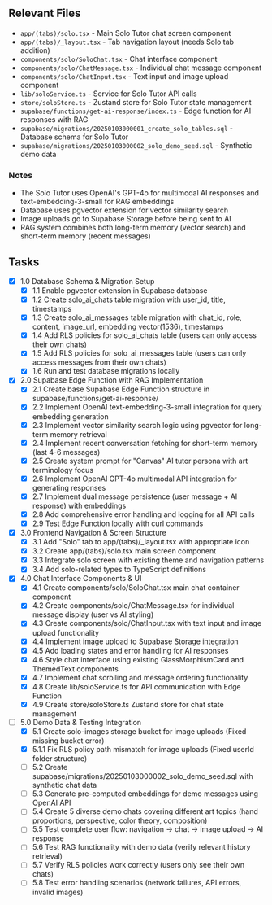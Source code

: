 ## Relevant Files

- `app/(tabs)/solo.tsx` - Main Solo Tutor chat screen component
- `app/(tabs)/_layout.tsx` - Tab navigation layout (needs Solo tab addition)
- `components/solo/SoloChat.tsx` - Chat interface component
- `components/solo/ChatMessage.tsx` - Individual chat message component
- `components/solo/ChatInput.tsx` - Text input and image upload component
- `lib/soloService.ts` - Service for Solo Tutor API calls
- `store/soloStore.ts` - Zustand store for Solo Tutor state management
- `supabase/functions/get-ai-response/index.ts` - Edge function for AI responses with RAG
- `supabase/migrations/20250103000001_create_solo_tables.sql` - Database schema for Solo Tutor
- `supabase/migrations/20250103000002_solo_demo_seed.sql` - Synthetic demo data

### Notes

- The Solo Tutor uses OpenAI's GPT-4o for multimodal AI responses and text-embedding-3-small for RAG embeddings
- Database uses pgvector extension for vector similarity search
- Image uploads go to Supabase Storage before being sent to AI
- RAG system combines both long-term memory (vector search) and short-term memory (recent messages)

## Tasks

- [x] 1.0 Database Schema & Migration Setup
  - [x] 1.1 Enable pgvector extension in Supabase database
  - [x] 1.2 Create solo_ai_chats table migration with user_id, title, timestamps
  - [x] 1.3 Create solo_ai_messages table migration with chat_id, role, content, image_url, embedding vector(1536), timestamps
  - [x] 1.4 Add RLS policies for solo_ai_chats table (users can only access their own chats)
  - [x] 1.5 Add RLS policies for solo_ai_messages table (users can only access messages from their own chats)
  - [x] 1.6 Run and test database migrations locally

- [x] 2.0 Supabase Edge Function with RAG Implementation
  - [x] 2.1 Create base Supabase Edge Function structure in supabase/functions/get-ai-response/
  - [x] 2.2 Implement OpenAI text-embedding-3-small integration for query embedding generation
  - [x] 2.3 Implement vector similarity search logic using pgvector for long-term memory retrieval
  - [x] 2.4 Implement recent conversation fetching for short-term memory (last 4-6 messages)
  - [x] 2.5 Create system prompt for "Canvas" AI tutor persona with art terminology focus
  - [x] 2.6 Implement OpenAI GPT-4o multimodal API integration for generating responses
  - [x] 2.7 Implement dual message persistence (user message + AI response) with embeddings
  - [x] 2.8 Add comprehensive error handling and logging for all API calls
  - [x] 2.9 Test Edge Function locally with curl commands

- [x] 3.0 Frontend Navigation & Screen Structure
  - [x] 3.1 Add "Solo" tab to app/(tabs)/_layout.tsx with appropriate icon
  - [x] 3.2 Create app/(tabs)/solo.tsx main screen component
  - [x] 3.3 Integrate solo screen with existing theme and navigation patterns
  - [x] 3.4 Add solo-related types to TypeScript definitions

- [x] 4.0 Chat Interface Components & UI
  - [x] 4.1 Create components/solo/SoloChat.tsx main chat container component
  - [x] 4.2 Create components/solo/ChatMessage.tsx for individual message display (user vs AI styling)
  - [x] 4.3 Create components/solo/ChatInput.tsx with text input and image upload functionality
  - [x] 4.4 Implement image upload to Supabase Storage integration
  - [x] 4.5 Add loading states and error handling for AI responses
  - [x] 4.6 Style chat interface using existing GlassMorphismCard and ThemedText components
  - [x] 4.7 Implement chat scrolling and message ordering functionality
  - [x] 4.8 Create lib/soloService.ts for API communication with Edge Function
  - [x] 4.9 Create store/soloStore.ts Zustand store for chat state management
  
- [ ] 5.0 Demo Data & Testing Integration
  - [x] 5.1 Create solo-images storage bucket for image uploads (Fixed missing bucket error)
  - [x] 5.1.1 Fix RLS policy path mismatch for image uploads (Fixed userId folder structure)
  - [ ] 5.2 Create supabase/migrations/20250103000002_solo_demo_seed.sql with synthetic chat data
  - [ ] 5.3 Generate pre-computed embeddings for demo messages using OpenAI API
  - [ ] 5.4 Create 5 diverse demo chats covering different art topics (hand proportions, perspective, color theory, composition)
  - [ ] 5.5 Test complete user flow: navigation → chat → image upload → AI response
  - [ ] 5.6 Test RAG functionality with demo data (verify relevant history retrieval)
  - [ ] 5.7 Verify RLS policies work correctly (users only see their own chats)
  - [ ] 5.8 Test error handling scenarios (network failures, API errors, invalid images) 